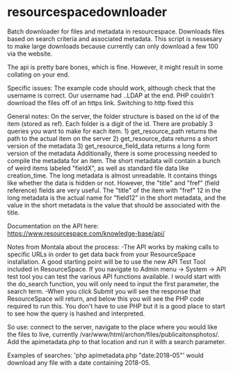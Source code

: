 # resourcespacedownloader
Batch downloader for files and metadata in resourcespace.  Downloads files based on search criteria and associated metadata.  This script is nessesary to make large downloads because currently can only download a few 100 via the website.

The api is pretty bare bones, which is fine. However, it might result in some collating on your end.

Specific issues:
The example code should work, although check that the username is correct. Our username had ..LDAP at the end.
PHP couldn't download the files off of an https link. Switching to http fixed this

General notes:
On the server, the folder structure is based on the id of the item (stored as ref). Each folder is a digit of the id.
There are probably 3 queries you want to make for each item.
	1) get_resource_path returns the path to the actual item on the server
	2) get_resource_data returns a short version of the metadata
	3) get_resource_field_data returns a long form version of the metadata
Additionally, there is some processing needed to compile the metadata for an item.
The short metadata will contain a bunch of weird items labeled "fieldX", as well as standard file data like creation_time.
The long metadata is almost unreadable. It contains things like whether the data is hidden or not. However, the "title" and "fref" (field reference) fields are very useful.
The "title" of the item with "fref" 12 in the long metadata is the actual name for "field12" in the short metadata, and the value in the short metadata is the value that should be associated with the title.

Documentation on the API here: https://www.resourcespace.com/knowledge-base/api/

Notes from Montala about the process: 
-The API works by making calls to specific URLs in order to get data back from your ResourceSpace installation. A good starting point will be to use the new API Test Tool included in ResourceSpace. If you navigate to Admin menu -> System -> API test tool you can test the various API functions available. I would start with the do_search function, you will only need to input the first parameter, the search term. 
-When you click Submit you will see the response that ResourceSpace will return, and below this you will see the PHP code required to run this. You don't have to use PHP but it is a good place to start to see how the query is hashed and interpreted. 

So use: connect to the server, navigate to the place where you would like the files to live, currently /var/www/html/archon/files/publicaitonsphotos/. Add the apimetadata.php to that location and run it with a search parameter. 

Examples of searches: 'php apimetadata.php "date:2018-05"' would download any file with a date containing 2018-05.
